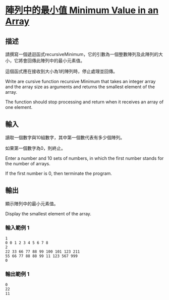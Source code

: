 # [陣列中的最小值 Minimum Value in an Array](https://oj.fcu.edu.tw/contest/845/problem/016)
## 描述

請撰寫一個遞迴函式recursiveMinimum，它的引數為一個整數陣列及此陣列的大小，它將會回傳此陣列中的最小元素值。

這個函式應在接收到大小為1的陣列時，停止處理並回傳。


Write are cursive function recursive Minimum that takes an integer array and the array size as arguments and returns the smallest element of the array.

The function should stop processing and return when it receives an array of one element.


## 輸入
讀取一個數字與10組數字，其中第一個數代表有多少個陣列。

如果第一個數字為0，則終止。


Enter a number and 10 sets of numbers, in which the first number stands for the number of arrays.

If the first number is 0, then terminate the program.


## 輸出
顯示陣列中的最小元素值。


Display the smallest element of the array.


### 輸入範例 1 
```
1
0 0 1 2 3 4 5 6 7 8
2
22 33 66 77 88 99 100 101 123 211
55 66 77 88 88 99 11 123 567 999
0
```
### 輸出範例 1
```
0
22
11
```
